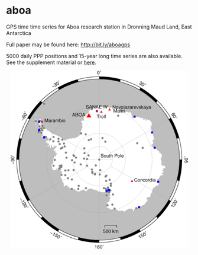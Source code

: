 # aboa
GPS time time series for Aboa research station in Dronning Maud Land, East Antarctica

Full paper may be found here: http://bit.ly/aboagps

5000 daily PPP positions and 15-year long time series are also available. See the supplement material or [here](rs10121937/supplement).

<p align="center">
  <img src="rs10121937/figures/aboa.png" width="480" title="Aboa research station in Antarctica">
</p>

